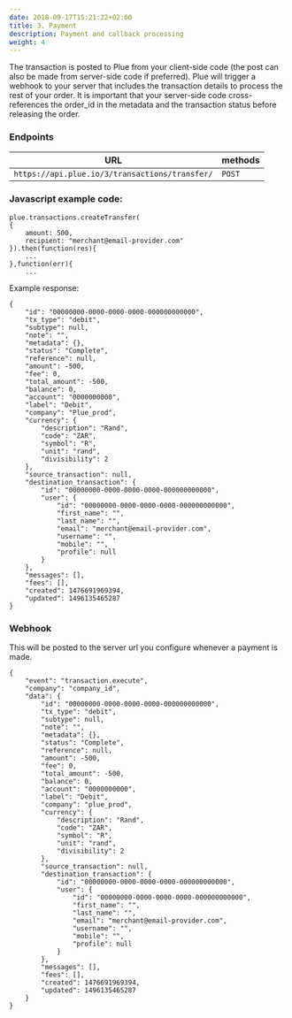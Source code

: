 ```yaml
---
date: 2018-09-17T15:21:22+02:00
title: 3. Payment
description: Payment and callback processing
weight: 4
---
```


The transaction is posted to Plue from your client-side code (the post can also be made from server-side code if preferred). Plue will trigger a webhook to your server that includes the transaction details to process the rest of your order. It is important that your server-side code cross-references the order_id in the metadata and the transaction status before releasing the order.  

### Endpoints
URL | methods
---|---
`https://api.plue.io/3/transactions/transfer/` | `POST`

### Javascript example code:
```
plue.transactions.createTransfer(
{
    amount: 500,
    recipient: "merchant@email-provider.com"
}).then(function(res){
    ...
},function(err){
    ...
```

Example response:
```
{
    "id": "00000000-0000-0000-0000-000000000000",
    "tx_type": "debit",
    "subtype": null,
    "note": "",
    "metadata": {},
    "status": "Complete",
    "reference": null,
    "amount": -500,
    "fee": 0,
    "total_amount": -500,
    "balance": 0,
    "account": "0000000000",
    "label": "Debit",
    "company": "Plue_prod",
    "currency": {
        "description": "Rand",
        "code": "ZAR",
        "symbol": "R",
        "unit": "rand",
        "divisibility": 2
    },
    "source_transaction": null,
    "destination_transaction": {
        "id": "00000000-0000-0000-0000-000000000000",
        "user": {
            "id": "00000000-0000-0000-0000-000000000000",
            "first_name": "",
            "last_name": "",
            "email": "merchant@email-provider.com",
            "username": "",
            "mobile": "",
            "profile": null
        }
    },
    "messages": [],
    "fees": [],
    "created": 1476691969394,
    "updated": 1496135465287
}
```

### Webhook
This will be posted to the server url you configure whenever a payment is made.
```
{
    "event": "transaction.execute",
    "company": "company_id",
    "data": {
	    "id": "00000000-0000-0000-0000-000000000000",
	    "tx_type": "debit",
	    "subtype": null,
	    "note": "",
	    "metadata": {},
	    "status": "Complete",
	    "reference": null,
	    "amount": -500,
	    "fee": 0,
	    "total_amount": -500,
	    "balance": 0,
	    "account": "0000000000",
	    "label": "Debit",
	    "company": "plue_prod",
	    "currency": {
	        "description": "Rand",
	        "code": "ZAR",
	        "symbol": "R",
	        "unit": "rand",
	        "divisibility": 2
	    },
	    "source_transaction": null,
	    "destination_transaction": {
	        "id": "00000000-0000-0000-0000-000000000000",
	        "user": {
	            "id": "00000000-0000-0000-0000-000000000000",
	            "first_name": "",
	            "last_name": "",
	            "email": "merchant@email-provider.com",
	            "username": "",
	            "mobile": "",
	            "profile": null
	        }
	    },
	    "messages": [],
	    "fees": [],
	    "created": 1476691969394,
	    "updated": 1496135465287
	}
}
```




